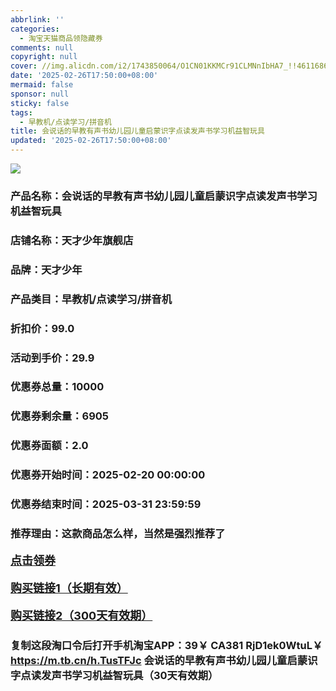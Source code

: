 ```yaml
---
abbrlink: ''
categories:
  - 淘宝天猫商品领隐藏券
comments: null
copyright: null
cover: //img.alicdn.com/i2/1743850064/O1CN01KKMCr91CLMNnIbHA7_!!4611686018427382352-0-item_pic.jpg
date: '2025-02-26T17:50:00+08:00'
mermaid: false
sponsor: null
sticky: false
tags:
  - 早教机/点读学习/拼音机
title: 会说话的早教有声书幼儿园儿童启蒙识字点读发声书学习机益智玩具
updated: '2025-02-26T17:50:00+08:00'
--- 
```


![](//img.alicdn.com/i2/1743850064/O1CN01KKMCr91CLMNnIbHA7_!!4611686018427382352-0-item_pic.jpg)

### 产品名称：会说话的早教有声书幼儿园儿童启蒙识字点读发声书学习机益智玩具
### 店铺名称：天才少年旗舰店
### 品牌：天才少年
### 产品类目：早教机/点读学习/拼音机
### 折扣价：99.0
### 活动到手价：29.9
### 优惠券总量：10000
### 优惠券剩余量：6905
### 优惠券面额：2.0
### 优惠券开始时间：2025-02-20 00:00:00	
### 优惠券结束时间：2025-03-31 23:59:59	
### 推荐理由：这款商品怎么样，当然是强烈推荐了

<p style="font-size: 18px; font-weight: bold;">
  <a href="https://uland.taobao.com/coupon/edetail?e=vWc%2F%2BRUYvoilhHvvyUNXZfh8CuWt5YH5OVuOuRD5gLJMmdsrkidbOWBzzpT26idJYZ8119arrGAgGoPpggWXptd%2BJ4AaP1H%2FMuWu6l7hFxee%2FyxVkty4sHlCd6gcE4dNRSHvQe2jOLZ9pbNCYX0I%2BPP%2BWUTgK%2F%2B0I%2BtaUgbudUxA%2B536asYsLWVfKa%2BhVnNDSyScWexX2uHZF%2BKNx6kYlJjB6TX2HR3QQ5WKStDdyeTLAJho1Tgm24y1rRo98IyIzxHHRjXbSzC3GXpSbfs48o81WoI%2F8DiEEbzRLqpvGYPIznAwHb%2Fz6c3Wbn2mTbVkswDhlpaMEawCGruttYDvNg%3D%3D&traceId=2166d8db17407296732636749d133b&union_lens=lensId%3AOPT%401740729687%402136726d_0df0_1954b931d55_657c%4001%40eyJmbG9vcklkIjo3MzM1NH0ie" target="_blank">点击领券</a>
</p>
<p style="font-size: 18px; font-weight: bold;">
  <a href="https://s.click.taobao.com/t?e=m%3D2%26s%3DGGaRyB0P04dw4vFB6t2Z2ueEDrYVVa64K7Vc7tFgwiHjf2vlNIV67kkfnVn6TwKdD%2FHdSRms18j3ID%2FV1RqsF4wnCJeELi4I%2FIEn%2BS1IjHAB0ghlTd7WlZVm%2FOAUUFw71qrpxiwMoCNxc1AtbZGVS9vx4OGzkrOvdUMwz9R3rYMLZMqoQW%2BfuKGzo1lVxIioCm2KdIh0bfy6pjqkU9Wt40MqU3SGC5HtfToBMG3jFZtv4M%2BmFbC4UvYORrbdWixrjCYtYGASbzRUrFwjXfRKMROfYmExpA2104bt%2FCh0HCbHTmyVjyxWekf3c85kZ7zN3imt27RD4Kc%3D" target="_blank">购买链接1（长期有效）</a>
</p>
<p style="font-size: 18px; font-weight: bold;">
  <a href="https://s.click.taobao.com/IWqvOYs" target="_blank">购买链接2（300天有效期）</a>
</p>

### 复制这段淘口令后打开手机淘宝APP：39￥ CA381 RjD1ek0WtuL￥ https://m.tb.cn/h.TusTFJc  会说话的早教有声书幼儿园儿童启蒙识字点读发声书学习机益智玩具（30天有效期）

